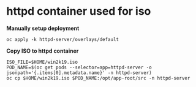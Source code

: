 # httpd container used for iso


**Manually setup deployment**
```
oc apply -k httpd-server/overlays/default
```

**Copy ISO to httpd container**
```
ISO_FILE=$HOME/win2k19.iso
POD_NAME=$(oc get pods --selector=app=httpd-server -o jsonpath='{.items[0].metadata.name}' -n httpd-server)
oc cp $HOME/win2k19.iso $POD_NAME:/opt/app-root/src -n httpd-server
```